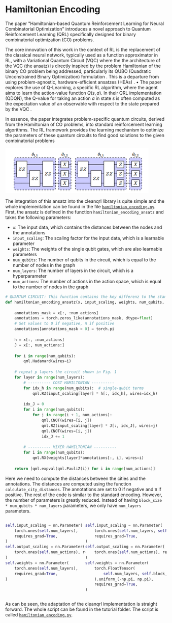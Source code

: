 # Hamiltonian Encoding

The paper "Hamiltonian-based Quantum Reinforcement Learning for Neural Combinatorial Optimization" introduces a novel approach to Quantum Reinforcement Learning (QRL) specifically designed for binary combinatorial optimization (CO) problems.

The core innovation of this work in the context of RL is the replacement of the classical neural network, typically used as a function approximator in RL, with a Variational Quantum Circuit (VQC) where the the architecture of the VQC (the ansatz) is directly inspired by the problem Hamiltonian of the binary CO problem being addressed, particularly its QUBO (Quadratic Unconstrained Binary Optimization) formulation
. This is a departure from using problem-agnostic, hardware-efficient ansatzes (HEAs)
.
•
The paper explores the use of Q-Learning, a specific RL algorithm, where the agent aims to learn the action-value function $Q(s, a)$. In their QRL implementation (QDQN), the Q-value for taking an action $a$ in state $s$ is often computed as the expectation value of an observable with respect to the state prepared by the VQC
.

In essence, the paper integrates problem-specific quantum circuits, derived from the Hamiltonian of CO problems, into standard reinforcement learning algorithms. The RL framework provides the learning mechanism to optimize the parameters of these quantum circuits to find good solutions to the given combinatorial problems


![alt text]({9895CA27-D0A8-4851-8E03-F5CFBCC29C20}.png)

The integration of this ansatz into the cleanqrl library is quite simple and the whole implementation can be found in the file [`hamiltonian_encoding.py`](https://github.com/FhG-IISB-MKI/cleanqrl/blob/main/tutorials/hamiltonian_encoding.py). First, the ansatz is defined in the function `hamiltonian_encoding_ansatz` and takes the following parameters:

- `x`: The input data, which contains the distances between the nodes and the annotations
- `input_scaling`: The scaling factor for the input data, which is a learnable parameter
- `weights`: The weights of the single qubit gates, which are also learnable parameters
- `num_qubits`: The number of qubits in the circuit, which is equal to the number of nodes in the graph
- `num_layers`: The number of layers in the circuit, which is a hyperparameter
- `num_actions`: The number of actions in the action space, which is equal to the number of nodes in the graph

```py
# QUANTUM CIRCUIT: This function contains the key differenz to the standard apporach
def hamiltonian_encoding_ansatz(x, input_scaling, weights, num_qubits, num_layers, num_actions):

    annotations_mask = x[:, :num_actions]
    annotations = torch.zeros_like(annotations_mask, dtype=float)
    # Set values to 0 if negative, π if positive
    annotations[annotations_mask > 0] = torch.pi

    h = x[:, :num_actions]
    J = x[:, num_actions:]

    for i in range(num_qubits):
        qml.Hadamard(wires=i)

    # repeat p layers the circuit shown in Fig. 1
    for layer in range(num_layers):
        # ---------- COST HAMILTONIAN ----------
        for idx_h in range(num_qubits):  # single-qubit terms
            qml.RZ(input_scaling[layer] * h[:, idx_h], wires=idx_h)

        idx_J = 0
        for i in range(num_qubits):
            for j in range(i + 1, num_actions):
                qml.CNOT(wires=[i, j])
                qml.RZ(input_scaling[layer] * J[:, idx_J], wires=j)
                qml.CNOT(wires=[i, j])
                idx_J += 1

        # ---------- MIXER HAMILTONIAN ----------
        for i in range(num_qubits):
            qml.RX(weights[layer]*annotations[:, i], wires=i)

    return [qml.expval(qml.PauliZ(i)) for i in range(num_actions)]
```

Here we need to compute the distances between the cities and the annotations. The distances are computed using the function `calculate_city_distances`. The annotations are set to 0 if negative and π if positive. The rest of the code is similar to the standard encoding. However, the number of parameters is greatly reduced. Instead of having `block_size * num_qubits * num_layers` parameters, we only have `num_layers` parameters.

<div style="display: flex;">
  <span style="width: 50%;">

```py
self.input_scaling = nn.Parameter(
    torch.ones(self.num_layers),
    requires_grad=True,
)
self.output_scaling = nn.Parameter(
    torch.ones(self.num_actions), requires_grad=True
)
self.weights = nn.Parameter(
    torch.ones(self.num_layers),
    requires_grad=True,
)
```
</span>
<span style="width: 51%;">

```py
self.input_scaling = nn.Parameter(
    torch.ones(self.num_layers, self.block_size, self.num_qubits),
    requires_grad=True,
)
self.output_scaling = nn.Parameter(
    torch.ones(self.num_actions), requires_grad=True
)
self.weights = nn.Parameter(
    torch.FloatTensor(
        self.num_layers, self.block_size, self.num_qubits * 2
    ).uniform_(-np.pi, np.pi),
    requires_grad=True,
)
```
  </span>
</div>



As can be seen, the adaptation of the cleanqrl implementation is straight forward. The whole script can be found in the tutorial folder. The script is called [`hamiltonian_encoding.py`](https://github.com/FhG-IISB-MKI/cleanqrl/blob/main/tutorials/hamiltonian_encoding.py). 
